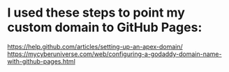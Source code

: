 # I used these steps to point my custom domain to GitHub Pages:
https://help.github.com/articles/setting-up-an-apex-domain/  
https://mycyberuniverse.com/web/configuring-a-godaddy-domain-name-with-github-pages.html
